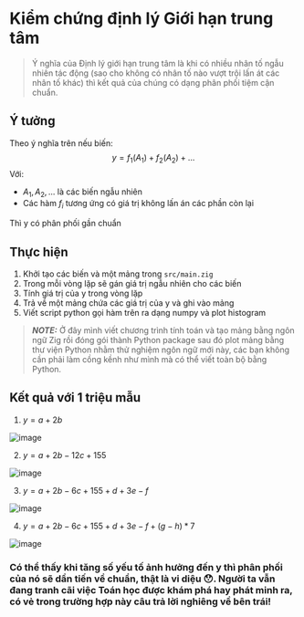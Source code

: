 # Kiểm chứng định lý Giới hạn trung tâm

> Ý nghĩa của Định lý giới hạn trung tâm là khi có nhiều nhân tố ngẫu nhiên tác động (sao cho không có nhân tố nào vượt trội lấn át các nhân tố khác) thì kết quả của chúng có dạng phân phối tiệm cận chuẩn.

## Ý tưởng
Theo ý nghĩa trên nếu biến:
$$
y = f_1(A_1) + f_2(A_2) +...
$$
Với:
- $A_1,A_2,...$ là các biến ngẫu nhiên
- Các hàm $f_i$ tương ứng có giá trị không lấn án các phần còn lại

Thì y có phân phối gần chuẩn

## Thực hiện
1. Khởi tạo các biến và một mảng trong `src/main.zig`
2. Trong mỗi vòng lặp sẽ gán giá trị ngẫu nhiên cho các biến
3. Tính giá trị của y trong vòng lặp 
4. Trả về một mảng chứa các giá trị của y và ghi vào mảng
5. Viết script python gọi hàm trên ra dạng numpy và plot histogram

> **_NOTE:_**  Ở đây mình viết chương trình tính toán và tạo mảng bằng ngôn ngữ Zig rồi đóng gói thành Python package sau đó plot mảng bằng thư viện Python nhằm thử nghiệm ngôn ngữ mới này, các bạn không cần phải làm cồng kềnh như mình mà có thể viết toàn bộ bằng Python.

## Kết quả với 1 triệu mẫu

1. $y = a + 2b$

![image](https://user-images.githubusercontent.com/84069686/194537097-71a4f922-e5c6-4fdb-bb12-31b62184aafe.png)

2. $y = a + 2b - 12c + 155$

![image](https://user-images.githubusercontent.com/84069686/194537222-a6708c96-a4b2-4664-b278-3bc8ddf08d73.png)

3. $y = a + 2b - 6c + 155 + d + 3e - f$

![image](https://user-images.githubusercontent.com/84069686/194537330-ffb392c6-92a6-4318-b03d-80ca7498da53.png)

4. $y = a + 2b - 6c + 155 + d + 3e - f + (g - h)*7$

![image](https://user-images.githubusercontent.com/84069686/194537391-ada857c7-d73f-4b79-972e-174a61ad437c.png)

### Có thể thấy khi tăng số yếu tố ảnh hưởng đến y thì phân phối của nó sẽ dần tiến về chuẩn, thật là vi diệu 😯. Người ta vẫn đang tranh cãi việc Toán học được khám phá hay phát minh ra, có vẻ trong trường hợp này câu trả lời nghiêng về bên trái!
